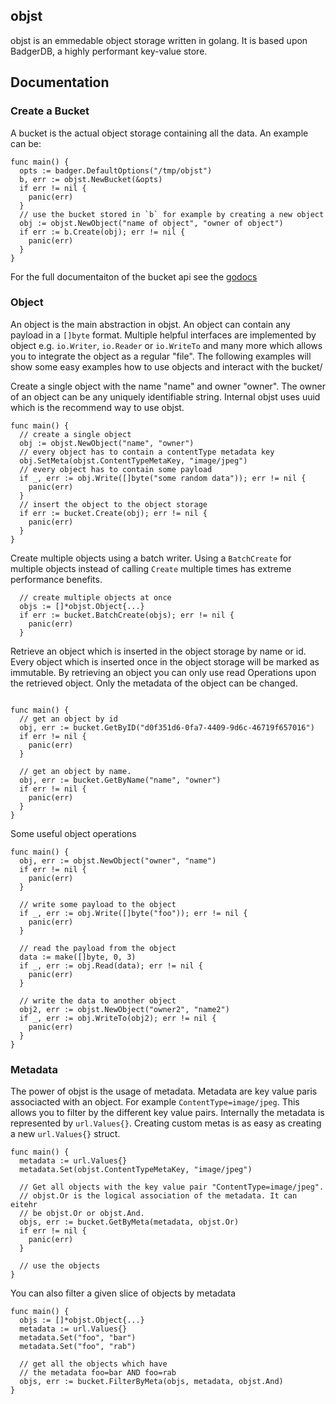 ## objst

objst is an emmedable object storage written in golang. It is based upon
BadgerDB, a highly performant key-value store.

## Documentation

### Create a Bucket

A bucket is the actual object storage containing all the data. An example can be:

```golang
func main() {
  opts := badger.DefaultOptions("/tmp/objst")
  b, err := objst.NewBucket(&opts)
  if err != nil {
    panic(err)
  }
  // use the bucket stored in `b` for example by creating a new object
  obj := objst.NewObject("name of object", "owner of object")
  if err := b.Create(obj); err != nil {
    panic(err)
  }
}
```

For the full documentaiton of the bucket api see the [godocs](https://pkg.go.dev/github.com/naivary/objst)

### Object

An object is the main abstraction in objst. An object can contain any payload in a `[]byte` format.
Multiple helpful interfaces are implemented by object e.g. `io.Writer`, `io.Reader` or `io.WriteTo`
and many more which allows you to integrate the object as a regular "file". The following examples will
show some easy examples how to use objects and interact with the bucket/

Create a single object with the name "name" and owner "owner". The owner of an object can be any uniquely
identifiable string. Internal objst uses uuid which is the recommend way to use objst.

```golang
func main() {
  // create a single object
  obj := objst.NewObject("name", "owner")
  // every object has to contain a contentType metadata key
  obj.SetMeta(objst.ContentTypeMetaKey, "image/jpeg")
  // every object has to contain some payload
  if _, err := obj.Write([]byte("some random data")); err != nil {
    panic(err)
  }
  // insert the object to the object storage
  if err := bucket.Create(obj); err != nil {
    panic(err)
  }
}
```

Create multiple objects using a batch writer. Using a `BatchCreate` for multiple objects
instead of calling `Create` multiple times has extreme performance benefits.

```golang
  // create multiple objects at once
  objs := []*objst.Object{...}
  if err := bucket.BatchCreate(objs); err != nil {
    panic(err)
  }

```

Retrieve an object which is inserted in the object storage by name or id. Every object which is
inserted once in the object storage will be marked as immutable. By retrieving an object
you can only use read Operations upon the retrieved object. Only the metadata of the object can be changed.

```golang

func main() {
  // get an object by id
  obj, err := bucket.GetByID("d0f351d6-0fa7-4409-9d6c-46719f657016")
  if err != nil {
    panic(err)
  }

  // get an object by name.
  obj, err := bucket.GetByName("name", "owner")
  if err != nil {
    panic(err)
  }
}
```

Some useful object operations

```golang
func main() {
  obj, err := objst.NewObject("owner", "name")
  if err != nil {
    panic(err)
  }

  // write some payload to the object
  if _, err := obj.Write([]byte("foo")); err != nil {
    panic(err)
  }

  // read the payload from the object
  data := make([]byte, 0, 3)
  if _, err := obj.Read(data); err != nil {
    panic(err)
  }

  // write the data to another object
  obj2, err := objst.NewObject("owner2", "name2")
  if _, err := obj.WriteTo(obj2); err != nil {
    panic(err)
  }
}
```

### Metadata

The power of objst is the usage of metadata. Metadata are key value paris associacted with an object.
For example `ContentType=image/jpeg`. This allows you to filter by the different key value pairs.
Internally the metadata is represented by `url.Values{}`. Creating custom metas is as easy as creating a new
`url.Values{}` struct.

```golang
func main() {
  metadata := url.Values{}
  metadata.Set(objst.ContentTypeMetaKey, "image/jpeg")

  // Get all objects with the key value pair "ContentType=image/jpeg".
  // objst.Or is the logical association of the metadata. It can eitehr
  // be objst.Or or objst.And.
  objs, err := bucket.GetByMeta(metadata, objst.Or)
  if err != nil {
    panic(err)
  }

  // use the objects
}
```

You can also filter a given slice of objects by metadata

```golang
func main() {
  objs := []*objst.Object{...}
  metadata := url.Values{}
  metadata.Set("foo", "bar")
  metadata.Set("foo", "rab")

  // get all the objects which have
  // the metadata foo=bar AND foo=rab
  objs, err := bucket.FilterByMeta(objs, metadata, objst.And)
}

```
